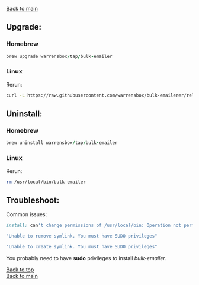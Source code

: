 
[Back to main](index)

## Upgrade:

### Homebrew

```ruby
brew upgrade warrensbox/tap/bulk-emailer
```
### Linux

Rerun:

```sh
curl -L https://raw.githubusercontent.com/warrensbox/bulk-emailerer/release/install.sh | bash
```

## Uninstall:

### Homebrew

```ruby
brew uninstall warrensbox/tap/bulk-emailer
```
### Linux

Rerun:

```sh
rm /usr/local/bin/bulk-emailer
```

## Troubleshoot:

Common issues:
```ruby
install: can't change permissions of /usr/local/bin: Operation not permitted
```

```ruby
"Unable to remove symlink. You must have SUDO privileges"
```

```ruby
"Unable to create symlink. You must have SUDO privileges"
```
You probably need to have **sudo** privileges to install *bulk-emailer*.

[Back to top](#upgrade)    
[Back to main](index)